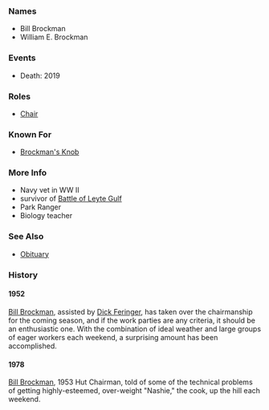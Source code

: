 
### Names

- Bill Brockman
- William E. Brockman

### Events

- Death: 2019

### Roles

* [Chair](Chair)

### Known For

* [Brockman's Knob](Brockman's-Knob)

### More Info

* Navy vet in WW II
* survivor of [Battle of Leyte Gulf](https://en.wikipedia.org/wiki/Battle_of_Leyte_Gulf)
* Park Ranger
* Biology teacher

### See Also

* [Obituary](https://www.legacy.com/obituaries/seattletimes/obituary.aspx?n=william-e-brockman&pid=192988486)

### History

#### 1952

[Bill Brockman](Bill-Brockman), assisted by [Dick Feringer](Dick-Feringer), has taken over the chairmanship for the coming season, and if the work parties are any criteria, it should be an enthusiastic one. With the combination of ideal weather and large groups of eager workers each weekend, a surprising amount has been accomplished.

#### 1978

[Bill Brockman](Bill-Brockman), 1953 Hut Chairman, told of some of the technical problems of getting highly-esteemed, over-weight "Nashie," the cook, up the hill each weekend.
